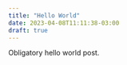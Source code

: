 ```yaml
---
title: "Hello World"
date: 2023-04-08T11:11:38-03:00
draft: true 
---
```


Obligatory hello world post.